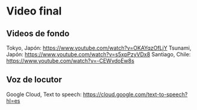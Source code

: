 # Video final

## Videos de fondo

Tokyo, Japón: https://www.youtube.com/watch?v=OKAYqzOfLjY
Tsunami, Japón: https://www.youtube.com/watch?v=s5xpPzyVDx8
Santiago, Chile: https://www.youtube.com/watch?v=-CEWvdoEw8s

## Voz de locutor

Google Cloud, Text to speech: https://cloud.google.com/text-to-speech?hl=es

